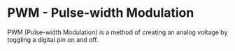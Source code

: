<!--
---
name: PWM
class: interface
type: pinout
description: BeagleY-AI PWM pins
pin:
  '32':
    name: PWM0
  '33':
    name: PWM1
  '12':
    name: PWM0
  '35':
    name: PWM1
-->
# PWM - Pulse-width Modulation

PWM (Pulse-width Modulation) is a method of creating an analog voltage by toggling a digital pin on and off.
